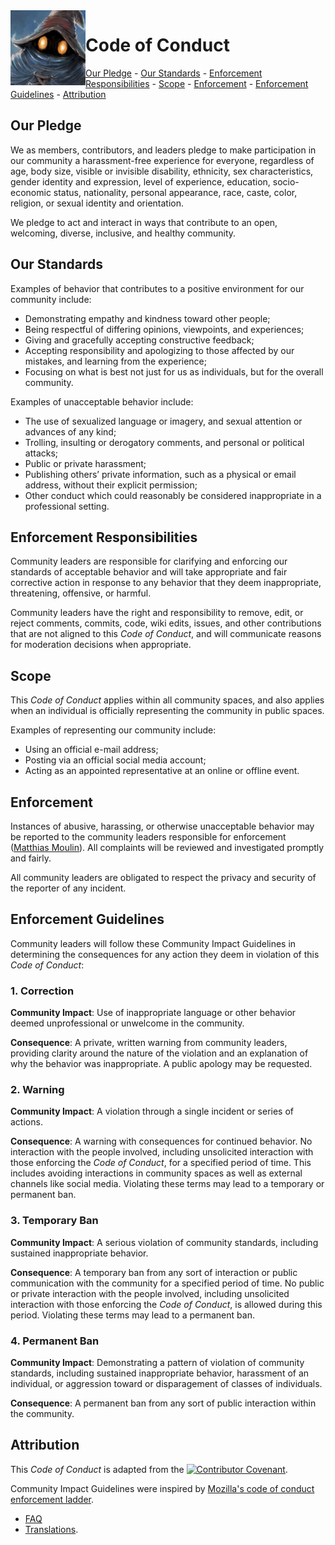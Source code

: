 <img align="left" src="https://github.com/matt77hias/MAGE-Meta/blob/master/res/MAGE.png" width="120px"/>

[contributor-covenant-svg]:  https://img.shields.io/badge/Contributor%20Covenant-2.1-4baaaa.svg
[contributor-covenant]:      https://www.contributor-covenant.org/version/2/1/code_of_conduct.html

# Code of Conduct

[Our Pledge](#SS-Our-Pledge) - [Our Standards](#SS-Our-Standards) - [Enforcement Responsibilities](#SS-Enforcement-Responsibilities) - [Scope](#SS-Scope) - [Enforcement](#SS-Enforcement) - [Enforcement Guidelines](#SS-Enforcement-Guidelines) - [Attribution](#SS-Attribution)

## <a name="SS-Our-Pledge"></a>Our Pledge

We as members, contributors, and leaders pledge to make participation in our community a harassment-free experience for everyone, regardless of age, body size, visible or invisible disability, ethnicity, sex characteristics, gender identity and expression, level of experience, education, socio-economic status, nationality, personal appearance, race, caste, color, religion, or sexual identity and orientation.

We pledge to act and interact in ways that contribute to an open, welcoming, diverse, inclusive, and healthy community.

## <a name="SS-Our-Standards"></a>Our Standards

Examples of behavior that contributes to a positive environment for our community include:

* Demonstrating empathy and kindness toward other people;
* Being respectful of differing opinions, viewpoints, and experiences;
* Giving and gracefully accepting constructive feedback;
* Accepting responsibility and apologizing to those affected by our mistakes, and learning from the experience;
* Focusing on what is best not just for us as individuals, but for the overall community.

Examples of unacceptable behavior include:

* The use of sexualized language or imagery, and sexual attention or advances of any kind;
* Trolling, insulting or derogatory comments, and personal or political attacks;
* Public or private harassment;
* Publishing others’ private information, such as a physical or email address, without their explicit permission;
* Other conduct which could reasonably be considered inappropriate in a professional setting.

## <a name="SS-Enforcement-Responsibilities"></a>Enforcement Responsibilities

Community leaders are responsible for clarifying and enforcing our standards of acceptable behavior and will take appropriate and fair corrective action in response to any behavior that they deem inappropriate, threatening, offensive, or harmful.

Community leaders have the right and responsibility to remove, edit, or reject comments, commits, code, wiki edits, issues, and other contributions that are not aligned to this *Code of Conduct*, and will communicate reasons for moderation decisions when appropriate.

## <a name="SS-Scope"></a>Scope

This *Code of Conduct* applies within all community spaces, and also applies when an individual is officially representing the community in public spaces.

Examples of representing our community include:
* Using an official e-mail address;
* Posting via an official social media account;
* Acting as an appointed representative at an online or offline event.

## <a name="SS-Enforcement"></a>Enforcement

Instances of abusive, harassing, or otherwise unacceptable behavior may be reported to the community leaders responsible for enforcement ([Matthias Moulin](https://matt77hias.github.io)). All complaints will be reviewed and investigated promptly and fairly.

All community leaders are obligated to respect the privacy and security of the reporter of any incident.

## <a name="SS-Enforcement-Guidelines"></a>Enforcement Guidelines

Community leaders will follow these Community Impact Guidelines in determining the consequences for any action they deem in violation of this *Code of Conduct*:

### 1. Correction

**Community Impact**: Use of inappropriate language or other behavior deemed unprofessional or unwelcome in the community.

**Consequence**: A private, written warning from community leaders, providing clarity around the nature of the violation and an explanation of why the behavior was inappropriate. A public apology may be requested.

### 2. Warning

**Community Impact**: A violation through a single incident or series of actions.

**Consequence**: A warning with consequences for continued behavior. No interaction with the people involved, including unsolicited interaction with those enforcing the *Code of Conduct*, for a specified period of time. This includes avoiding interactions in community spaces as well as external channels like social media. Violating these terms may lead to a temporary or permanent ban.

### 3. Temporary Ban

**Community Impact**: A serious violation of community standards, including sustained inappropriate behavior.

**Consequence**: A temporary ban from any sort of interaction or public communication with the community for a specified period of time. No public or private interaction with the people involved, including unsolicited interaction with those enforcing the *Code of Conduct*, is allowed during this period. Violating these terms may lead to a permanent ban.

### 4. Permanent Ban

**Community Impact**: Demonstrating a pattern of violation of community standards, including sustained inappropriate behavior, harassment of an individual, or aggression toward or disparagement of classes of individuals.

**Consequence**: A permanent ban from any sort of public interaction within the community.

## <a name="SS-Attribution"></a>Attribution

This *Code of Conduct* is adapted from the [![Contributor Covenant][contributor-covenant-svg]][contributor-covenant].

Community Impact Guidelines were inspired by [Mozilla's code of conduct enforcement ladder](https://github.com/mozilla/diversity).

* [FAQ](https://www.contributor-covenant.org/faq)
* [Translations](https://www.contributor-covenant.org/translations).
